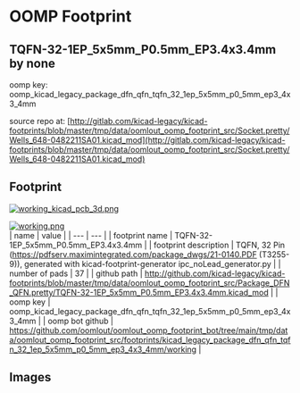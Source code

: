 # OOMP Footprint  
## TQFN-32-1EP_5x5mm_P0.5mm_EP3.4x3.4mm  by none  
  
oomp key: oomp_kicad_legacy_package_dfn_qfn_tqfn_32_1ep_5x5mm_p0_5mm_ep3_4x3_4mm  
  
source repo at: [http://gitlab.com/kicad-legacy/kicad-footprints/blob/master/tmp/data/oomlout_oomp_footprint_src/Socket.pretty/Wells_648-0482211SA01.kicad_mod](http://gitlab.com/kicad-legacy/kicad-footprints/blob/master/tmp/data/oomlout_oomp_footprint_src/Socket.pretty/Wells_648-0482211SA01.kicad_mod)  
## Footprint  
  
[![working_kicad_pcb_3d.png](working_kicad_pcb_3d_600.png)](working_kicad_pcb_3d.png)  
  
[![working.png](working_600.png)](working.png)  
| name | value | 
| --- | --- | 
| footprint name | TQFN-32-1EP_5x5mm_P0.5mm_EP3.4x3.4mm | 
| footprint description | TQFN, 32 Pin (https://pdfserv.maximintegrated.com/package_dwgs/21-0140.PDF (T3255-9)), generated with kicad-footprint-generator ipc_noLead_generator.py | 
| number of pads | 37 | 
| github path | http://github.com/kicad-legacy/kicad-footprints/blob/master/tmp/data/oomlout_oomp_footprint_src/Package_DFN_QFN.pretty/TQFN-32-1EP_5x5mm_P0.5mm_EP3.4x3.4mm.kicad_mod | 
| oomp key | oomp_kicad_legacy_package_dfn_qfn_tqfn_32_1ep_5x5mm_p0_5mm_ep3_4x3_4mm | 
| oomp bot github | https://github.com/oomlout/oomlout_oomp_footprint_bot/tree/main/tmp/data/oomlout_oomp_footprint_src/footprints/kicad_legacy_package_dfn_qfn_tqfn_32_1ep_5x5mm_p0_5mm_ep3_4x3_4mm/working | 
## Images  

